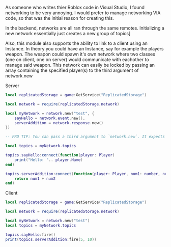 As someone who writes thier Roblox code in Visual Studio, I found networking to be very annoying.
I would prefer to manage networking VIA code, so that was the initial reason for creating this.

In the backend, networks are all ran through the same remotes. Initializing a new network essentially just creates a new group of topics]

Also, this module also supports the ability to link to a client using an Instance. In theory you could have an Instance, say for example the players weapon. The weapon could spawn it's own network where two classes (one on client, one on server) would communicate with eachother to manage said
weapon. This network can easily be locked by passing an array containing the specified player(s) to the third argument of network.new

Server

```lua
local replicatedStorage = game:GetService("ReplicatedStorage")

local network = require(replicatedStorage.network)

local myNetwork = network.new("test", {
	sayHello = network.event.new(),
	serverAddition = network.response.new()
}) 

-- PRO TIP: You can pass a third argument to `network.new`. It expects a list of players which represents who has access to the network.

local topics = myNetwork.topics

topics.sayHello:connect(function(player: Player)
	print("Hello: ".. player.Name)
end)

topics.serverAddition:connect(function(player: Player, num1: number, num2: number)
	return num1 + num2
end)
```

Client
```lua
local replicatedStorage = game:GetService("ReplicatedStorage")

local network = require(replicatedStorage.network)

local myNetwork = network.new("test")
local topics = myNetwork.topics

topics.sayHello:fire()
print(topics.serverAddition:fire(5, 10))
```
